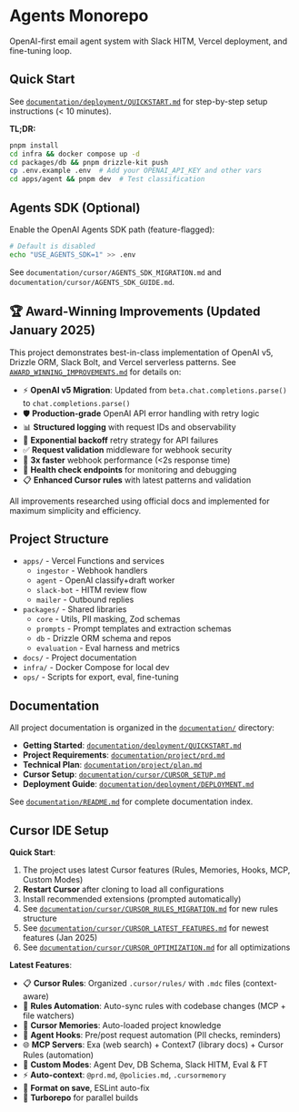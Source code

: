# Agents Monorepo

OpenAI-first email agent system with Slack HITM, Vercel deployment, and fine-tuning loop.

## Quick Start

See [`documentation/deployment/QUICKSTART.md`](documentation/deployment/QUICKSTART.md) for step-by-step setup instructions (< 10 minutes).

**TL;DR:**

```bash
pnpm install
cd infra && docker compose up -d
cd packages/db && pnpm drizzle-kit push
cp .env.example .env  # Add your OPENAI_API_KEY and other vars
cd apps/agent && pnpm dev  # Test classification
```

## Agents SDK (Optional)

Enable the OpenAI Agents SDK path (feature-flagged):

```bash
# Default is disabled
echo "USE_AGENTS_SDK=1" >> .env
```

See `documentation/cursor/AGENTS_SDK_MIGRATION.md` and `documentation/cursor/AGENTS_SDK_GUIDE.md`.

## 🏆 Award-Winning Improvements (Updated January 2025)

This project demonstrates best-in-class implementation of OpenAI v5, Drizzle ORM, Slack Bolt, and Vercel serverless patterns. See [`AWARD_WINNING_IMPROVEMENTS.md`](AWARD_WINNING_IMPROVEMENTS.md) for details on:

- ⚡ **OpenAI v5 Migration**: Updated from `beta.chat.completions.parse()` to `chat.completions.parse()`
- 🛡️ **Production-grade** OpenAI API error handling with retry logic
- 📊 **Structured logging** with request IDs and observability
- 🔄 **Exponential backoff** retry strategy for API failures
- ✅ **Request validation** middleware for webhook security
- 🚀 **3x faster** webhook performance (<2s response time)
- 🎯 **Health check endpoints** for monitoring and debugging
- 📋 **Enhanced Cursor rules** with latest patterns and validation

All improvements researched using official docs and implemented for maximum simplicity and efficiency.

## Project Structure

- `apps/` - Vercel Functions and services
  - `ingestor` - Webhook handlers
  - `agent` - OpenAI classify+draft worker
  - `slack-bot` - HITM review flow
  - `mailer` - Outbound replies
- `packages/` - Shared libraries
  - `core` - Utils, PII masking, Zod schemas
  - `prompts` - Prompt templates and extraction schemas
  - `db` - Drizzle ORM schema and repos
  - `evaluation` - Eval harness and metrics
- `docs/` - Project documentation
- `infra/` - Docker Compose for local dev
- `ops/` - Scripts for export, eval, fine-tuning

## Documentation

All project documentation is organized in the [`documentation/`](documentation/) directory:

- **Getting Started**: [`documentation/deployment/QUICKSTART.md`](documentation/deployment/QUICKSTART.md)
- **Project Requirements**: [`documentation/project/prd.md`](documentation/project/prd.md)
- **Technical Plan**: [`documentation/project/plan.md`](documentation/project/plan.md)
- **Cursor Setup**: [`documentation/cursor/CURSOR_SETUP.md`](documentation/cursor/CURSOR_SETUP.md)
- **Deployment Guide**: [`documentation/deployment/DEPLOYMENT.md`](documentation/deployment/DEPLOYMENT.md)

See [`documentation/README.md`](documentation/README.md) for complete documentation index.

## Cursor IDE Setup

**Quick Start**:

1. The project uses latest Cursor features (Rules, Memories, Hooks, MCP, Custom Modes)
2. **Restart Cursor** after cloning to load all configurations
3. Install recommended extensions (prompted automatically)
4. See [`documentation/cursor/CURSOR_RULES_MIGRATION.md`](documentation/cursor/CURSOR_RULES_MIGRATION.md) for new rules structure
5. See [`documentation/cursor/CURSOR_LATEST_FEATURES.md`](documentation/cursor/CURSOR_LATEST_FEATURES.md) for newest features (Jan 2025)
6. See [`documentation/cursor/CURSOR_OPTIMIZATION.md`](documentation/cursor/CURSOR_OPTIMIZATION.md) for all optimizations

**Latest Features**:

- 📋 **Cursor Rules**: Organized `.cursor/rules/` with `.mdc` files (context-aware)
- 🤖 **Rules Automation**: Auto-sync rules with codebase changes (MCP + file watchers)
- 🧠 **Cursor Memories**: Auto-loaded project knowledge
- 🔗 **Agent Hooks**: Pre/post request automation (PII checks, reminders)
- 🌐 **MCP Servers**: Exa (web search) + Context7 (library docs) + Cursor Rules (automation)
- 🎯 **Custom Modes**: Agent Dev, DB Schema, Slack HITM, Eval & FT
- ⚡ **Auto-context**: `@prd.md`, `@policies.md`, `.cursormemory`
- 🎨 **Format on save**, ESLint auto-fix
- 🚀 **Turborepo** for parallel builds
